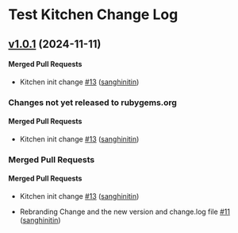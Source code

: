 # Test Kitchen Change Log

<!-- usage documentation: https://expeditor.chef.io/docs/reference/changelog/#common-changelog -->
<!-- latest_release 1.0.1 -->
## [v1.0.1](https://github.com/chef/chef-test-kitchen-enterprise/tree/v1.0.1) (2024-11-11)

#### Merged Pull Requests
- Kitchen init change [#13](https://github.com/chef/chef-test-kitchen-enterprise/pull/13) ([sanghinitin](https://github.com/sanghinitin))
<!-- latest_release -->

<!-- release_rollup -->
### Changes not yet released to rubygems.org

#### Merged Pull Requests
- Kitchen init change [#13](https://github.com/chef/chef-test-kitchen-enterprise/pull/13) ([sanghinitin](https://github.com/sanghinitin)) <!-- 1.0.1 -->

### Merged Pull Requests

#### Merged Pull Requests
- Kitchen init change [#13](https://github.com/chef/chef-test-kitchen-enterprise/pull/13) ([sanghinitin](https://github.com/sanghinitin)) <!-- 1.0.1 -->

- Rebranding Change and  the new version and change.log file [#11](https://github.com/chef/chef-test-kitchen-enterprise/pull/11) ([sanghinitin](https://github.com/sanghinitin)) <!-- 1.0.0 -->
<!-- release_rollup -->

<!-- latest_stable_release -->
<!-- latest_stable_release -->